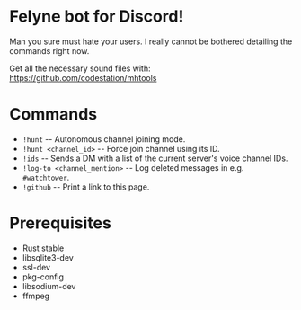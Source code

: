 # Felyne bot for Discord!
Man you sure must hate your users.
I really cannot be bothered detailing the commands right now.

Get all the necessary sound files with: https://github.com/codestation/mhtools

# Commands
 * `!hunt` -- Autonomous channel joining mode.
 * `!hunt <channel_id>` -- Force join channel using its ID.
 * `!ids` -- Sends a DM with a list of the current server's voice channel IDs.
 * `!log-to <channel_mention>` -- Log deleted messages in e.g. `#watchtower`.
 * `!github` -- Print a link to this page.

# Prerequisites
 * Rust stable
 * libsqlite3-dev
 * ssl-dev
 * pkg-config
 * libsodium-dev
 * ffmpeg
